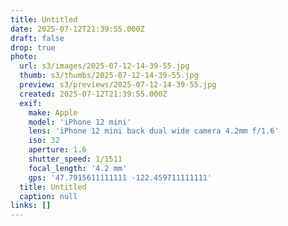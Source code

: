 ```yaml
---
title: Untitled
date: 2025-07-12T21:39:55.000Z
draft: false
drop: true
photo:
  url: s3/images/2025-07-12-14-39-55.jpg
  thumb: s3/thumbs/2025-07-12-14-39-55.jpg
  preview: s3/previews/2025-07-12-14-39-55.jpg
  created: 2025-07-12T21:39:55.000Z
  exif:
    make: Apple
    model: 'iPhone 12 mini'
    lens: 'iPhone 12 mini back dual wide camera 4.2mm f/1.6'
    iso: 32
    aperture: 1.6
    shutter_speed: 1/1511
    focal_length: '4.2 mm'
    gps: '47.7915611111111 -122.459711111111'
  title: Untitled
  caption: null
links: []
---
```


